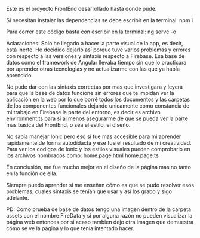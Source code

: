 Este es el proyecto FrontEnd desarrollado hasta donde pude.

Si necesitan instalar las dependencias se debe escribir en la terminal:
npm i

Para correr este código basta con escribir en la terminal:
ng serve -o

Aclaraciones:
Solo he llegado a hacer la parte visual de la app, es decir, está inerte.
He decidido dejarlo así porque tuve varios problemas y errores con respecto a las versiones
y sintaxis respecto a Firebase. Esa base de datos como el framework de Angular llevaba tiempo
sin que lo practicara por aprender otras tecnologias y no actualizarme con las que ya había aprendido.

No pude dar con las sintaxis correctas por mas que investigara y leyera para que la base de datos funcione sin errores que te impidan ver la aplicación en la web por lo que borré todos los documentos y las carpetas de los componentes funcionales dejando unicamente como constancia de mi trabajo en Firebase la parte del entorno, es decir es archivo environment.ts para sí al menos asegurarme de que se pueda ver la parte mas basica del FrontEnd, o sea el estilo, el diseño.

No sabía manejar Ionic pero eso si fue mas accesible para mi aprender rapidamente de forma autodidacta y 
ese fue el resultado de mi creatividad. Para ver los codigos de Ionic y los estilos visuales pueden comprobarlo
en los archivos nombrados como:
home.page.html
home.page.ts

En conclusión, me fue mucho mejor en el diseño de la página mas no tanto en la función de ella.

Siempre puedo aprender si me enseñan cómo es que se pudo resolver esos problemas, cuales sintaxis se tenían que usar y así los grabo y sigo adelante.

PD: Como prueba de base de datos tengo una imagen dentro de la carpeta assets con el nombre FireData y si por alguna razón no pueden visualizar la página web entonces por si acaso tambien dejo otra imagen que demuestra cómo se ve la página y lo que tenía intentado hacer.